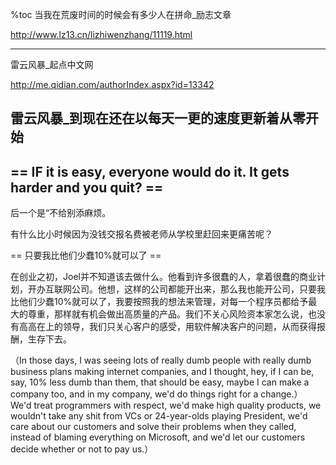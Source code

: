 %toc
当我在荒废时间的时候会有多少人在拼命_励志文章

http://www.lz13.cn/lizhiwenzhang/11119.html


------

雷云风暴_起点中文网

http://me.qidian.com/authorIndex.aspx?id=13342


雷云风暴_到现在还在以每天一更的速度更新着从零开始
------

 == IF it is easy, everyone would do it. It gets harder and you quit? ==
-------
后一个是“不给别添麻烦。


有什么比小时候因为没钱交报名费被老师从学校里赶回来更痛苦呢？


== 只要我比他们少蠢10%就可以了 ==

在创业之初，Joel并不知道该去做什么。他看到许多很蠢的人，拿着很蠢的商业计划，开办互联网公司。他想，这样的公司都能开出来，那么我也能开公司，只要我比他们少蠢10%就可以了，我要按照我的想法来管理，对每一个程序员都给予最大的尊重，那样就有机会做出高质量的产品。我们不关心风险资本家怎么说，也没有高高在上的领导，我们只关心客户的感受，用软件解决客户的问题，从而获得报酬，生存下去。

（In those days, I was seeing lots of really dumb people with really dumb business plans making internet companies, and I thought, hey, if I can be, say, 10% less dumb than them, that should be easy, maybe I can make a company too, and in my company, we'd do things right for a change.） We'd treat programmers with respect, we'd make high quality products, we wouldn't take any shit from VCs or 24-year-olds playing President, we'd care about our customers and solve their problems when they called, instead of blaming everything on Microsoft, and we'd let our customers decide whether or not to pay us.）
